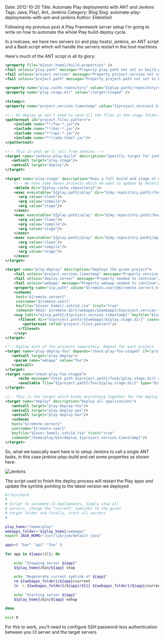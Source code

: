 Date: 2012-10-20
Title: Automate Play deployments with ANT and Jenkins
Tags: Java, Play!, Ant, Jenkins
Category: Blog
Slug: automate-play-deployments-with-ant-and-jenkins
Author: Eldelshell

Following my previous post A Play Framework server setup 
I'm going to write on how to automate the whole Play build-deploy cycle. 

In a nutcase, we have two servers (ci and play hosts), jenkins, an 
ANT script and a Bash script which will handle the servers restart in the host machines

Here's much of the ANT script in all its glory:

```xml
<property file="${user.home}/build.properties" />
<fail unless="play.path" message="Property play.path not set in build.properties file"/>
<fail unless="project.version" message="Property project.version not set"/>
<fail unless="project.path" message="Property project.path not set in build.properties file"/>
 
<property name="play.cache.repository" value="${play.path}/repository/cache/my.group.com" />
<property name="play.stage.dir" value="/target/staged" />
 
<tstamp/>
<property name="project.version.timestamp" value="${project.version}-${DSTAMP}${TSTAMP}"/>
 
<!-- On deploy we don't need to send all the files in the stage folder, but only the ones specific to our project -->
<patternset id="project.files.pattern">
    <include name="**/foo-*.jar"/>
    <include name="**/bar-*.jar"/>
    <include name="**/api-*.jar"/>
    <include name="**/joda-time*.jar"/>
</patternset>
 
<!-- This is what we'll call from Jenkins -->
<target name="jenkins-play-build" description="Specific target for jenkins">
   <antcall target="play-stage"/>
   <antcall target="deploy"/>
</target>
 
<target name="play-stage" description="Does a full build and stage of our Play apps">
    <!-- We have some maven projects which we want to update by deleting this folder-->
    <delete dir="${play.cache.repository}"/>
    <exec executable="${play.path}/play" dir="${my.repository.path}/foo">
      <arg value="clean"/>
      <arg value="compile"/>
      <arg value="stage"/>
    </exec>
    <exec executable="${play.path}/play" dir="${my.repository.path}/bar">
      <arg value="clean"/>
      <arg value="compile"/>
      <arg value="stage"/>
    </exec>
    <exec executable="${play.path}/play" dir="${my.repository.path}/api">
      <arg value="clean"/>
      <arg value="compile"/>
      <arg value="stage"/>
    </exec>
</target>
 
<target name="play-deploy" description="Deploys the given project">
    <fail unless="project.version.timestamp" message="Property version.timestamp needed to continue"/>
    <fail unless="deploy.server" message="Property needed to continue"/>
    <fail unless="webapp" message="Property webapp needed to continue"/>
    <property name="scp.path" value="${remote.user}@${remote.server}:${remote.dir}/webapps/${webapp}" />
    <sshexec
     host="${remote.server}"
     username="${remote.user}"
     keyfile="${user.home}/.ssh/id_rsa" trust="true"
     command="mkdir ${remote.dir}/webapps/${webapp}/${project.version.timestamp}" failonerror="false"/>
    <scp toDir="${scp.path}/${project.version.timestamp}" keyfile="${user.home}/.ssh/id_rsa" trust="true">
      <fileset dir="${project.path}/${webapp}/${play.stage.dir}" casesensitive="yes">
        <patternset refid="project.files.pattern"/>
      </fileset>
    </scp>
</target>
 
<!-- Deploy each of the projects separately. Repeat for each project. -->
<target name="play-deploy-foo" depends="check-play-foo-staged" if="project.foo.staged">
   <antcall target="play-deploy">
    <param name="webapp" value="foo"/>
   </antcall>
</target>
<target name="check-play-foo-staged">
      <echo message="Check path ${project.path}/foo$/{play.stage.dir} exists"/>
      <available file="${project.path}/foo/${play.stage.dir}" type="dir" property="project.foo.staged"/>
</target>
 
<!-- This is the target which binds everything together for the deploy -->
<target name="deploy" description="Deploy all applications">
   <antcall target="play-deploy-foo"/>
   <antcall target="play-deploy-api"/>
   <antcall target="play-deploy-bar"/>
   <sshexec
   host="${remote.server}"
   username="${remote.user}"
   keyfile="${user.home}/.ssh/id_rsa" trust="true"
   command="/home/play/bin/deploy ${project.version.timestamp}"/>
</target>
```

So, what we basically want here is to setup Jenkins to call a single ANT tasks, 
in this case _jenkins-play-build_ and set some properties as shown here:

![Jenkins](|filename|/images/Selection_006.png "Jenkins")

The script used to finish the deploy process will restart the Play apps 
and update the symlink pointing to the latest version we deployed

```bash
#!/bin/bash
#
# Script to automate CI deployments. Simply stop all
# servers, change the "current" symlinks to the given
# target folder and finally, start all servers
#
 
play_home="/home/play"
webapps_folder="${play_home}/webapps"
export JAVA_HOME="/usr/lib/jvm/default-java"
 
apps=( "bar" "api" "foo" )
 
for app in ${apps[@]}; do
 
    echo "Stopping server ${app}"
    ${play_home}/bin/${app} stop
 
    echo "Regenerate current symlink of ${app}"
    rm ${webapps_folder}/${app}/current
    ln -s ${webapps_folder}/${app}/${1} ${webapps_folder}/${app}/current
 
    echo "Starting server ${app}"
    ${play_home}/bin/${app} nohup
 
done
 
exit 0
```
For this to work, you'll need to configure SSH password-less authentication between you CI server and the target servers.
